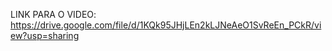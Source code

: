 LINK PARA O VIDEO:
https://drive.google.com/file/d/1KQk95JHjLEn2kLJNeAeO1SvReEn_PCkR/view?usp=sharing
